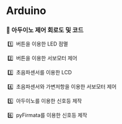 # Arduino
### 📌 아두이노 제어 회로도 및 코드


   &nbsp;1️⃣&nbsp;  버튼을 이용한 LED 점멸

   &nbsp;2️⃣&nbsp;  버튼을 이용한 서보모터 제어

   &nbsp;3️⃣&nbsp;  초음파센서를 이용한 LCD 

   &nbsp;4️⃣&nbsp;  초음파센서와 가변저항을 이용한 서보모터 제어

   &nbsp;5️⃣&nbsp;  아두이노를 이용한 신호등 제작

   &nbsp;6️⃣&nbsp;  pyFirmata를 이용한 신호등 제작
